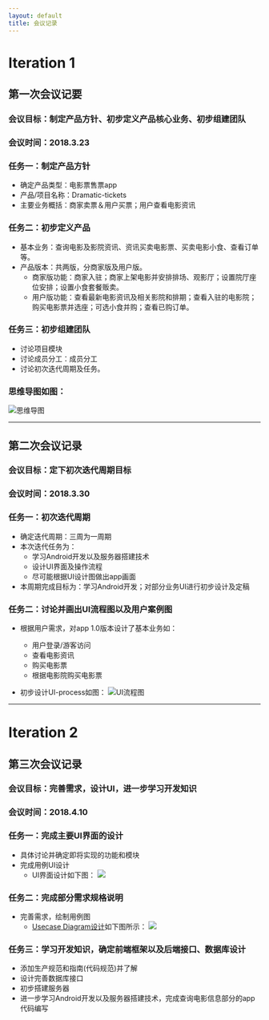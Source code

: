 ```yaml
---
layout: default
title: 会议记录
---
```


# Iteration 1

## 第一次会议记要

### 会议目标：制定产品方针、初步定义产品核心业务、初步组建团队
### 会议时间：2018.3.23
### 任务一：制定产品方针
* 确定产品类型：电影票售票app
* 产品/项目名称：Dramatic-tickets
* 主要业务概括：商家卖票＆用户买票；用户查看电影资讯

### 任务二：初步定义产品
* 基本业务：查询电影及影院资讯、资讯买卖电影票、买卖电影小食、查看订单等。
* 产品版本：共两版，分商家版及用户版。
  * 商家版功能：商家入驻；商家上架电影并安排排场、观影厅；设置院厅座位安排；设置小食套餐贩卖。
  * 用户版功能：查看最新电影资讯及相关影院和排期；查看入驻的电影院；购买电影票并选座；可选小食并购；查看已购订单。

### 任务三：初步组建团队
* 讨论项目模块
* 讨论成员分工：成员分工
* 讨论初次迭代周期及任务。

### 思维导图如图：
![思维导图](https://github.com/dramaticTickets/dramatic-tickets/blob/master/pictures/%E6%80%9D%E7%BB%B4%E5%AF%BC%E5%9B%BE1.0.png?raw=true)

---
## 第二次会议记录
### 会议目标：定下初次迭代周期目标

### 会议时间：2018.3.30

### 任务一：初次迭代周期
* 确定迭代周期：三周为一周期
* 本次迭代任务为：
  * 学习Android开发以及服务器搭建技术
  * 设计UI界面及操作流程
  * 尽可能根据UI设计图做出app画面
* 本周期完成目标为：学习Android开发；对部分业务UI进行初步设计及定稿

### 任务二：讨论并画出UI流程图以及用户案例图
* 根据用户需求，对app 1.0版本设计了基本业务如：
  * 用户登录/游客访问
  * 查看电影资讯
  * 购买电影票
  * 根据电影院购买电影票 

* 初步设计UI-process如图：
  ![UI流程图](https://github.com/dramaticTickets/dramatic-tickets/blob/master/pictures/UIflow.png?raw=true)

---
# Iteration 2
## 第三次会议记录
### 会议目标：完善需求，设计UI，进一步学习开发知识
### 会议时间：2018.4.10
### 任务一：完成主要UI界面的设计
* 具体讨论并确定即将实现的功能和模块
* 完成用例UI设计
  * UI界面设计如下图：
    ![](https://github.com/dramaticTickets/dramatic-tickets/raw/master/pictures/%E7%99%BB%E9%99%86%E6%B3%A8%E5%86%8C.jpg?raw=true)
### 任务二：完成部分需求规格说明
* 完善需求，绘制用例图
  * [Usecase Diagram设计](https://github.com/dramaticTickets/dramatic-tickets/blob/master/documents/8_use_case.md)如下图所示：
    ![](https://github.com/dramaticTickets/dramatic-tickets/raw/master/pictures/7_use_case_1.png?raw=true)
### 任务三：学习开发知识，确定前端框架以及后端接口、数据库设计
* 添加生产规范和指南(代码规范)并了解
* 设计完善数据库接口
* 初步搭建服务器
* 进一步学习Android开发以及服务器搭建技术，完成查询电影信息部分的app代码编写